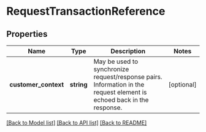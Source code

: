 # RequestTransactionReference

## Properties
Name | Type | Description | Notes
------------ | ------------- | ------------- | -------------
**customer_context** | **string** | May be used to synchronize request/response pairs. Information in the request element is echoed back in the response. | [optional] 

[[Back to Model list]](../../README.md#documentation-for-models) [[Back to API list]](../../README.md#documentation-for-api-endpoints) [[Back to README]](../../README.md)

